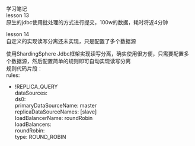 学习笔记<br>
lesson 13<br>
原生的jdbc使用批处理的方式进行提交，100w的数据，耗时将近4分钟<br>

lesson 14<br>
自定义的实现读写分离还未实现，只是配置了多个数据源<br>

使用ShardingSphere Jdbc框架实现读写分离，确实使用很方便，只需要配置多个数据源，然后配置简单的规则即可自动实现读写分离<br>
规则代码片段：<br>
rules:<br>
- !REPLICA_QUERY<br>
  dataSources:<br>
    ds0:<br>
      primaryDataSourceName: master<br>
      replicaDataSourceNames: [slave]<br>
      loadBalancerName: roundRobin<br>
  loadBalancers:<br>
    roundRobin:<br>
      type: ROUND_ROBIN<br>